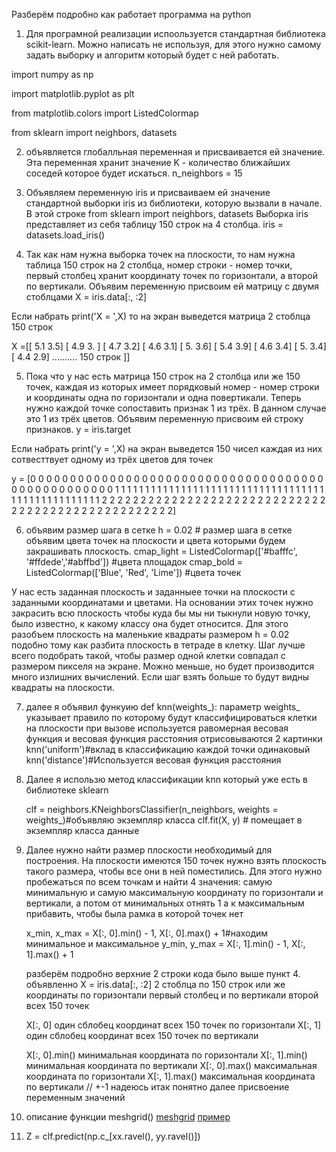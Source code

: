 Разберём подробно как работает программа на python

1. Для програмной реализации испоользуется стандартная библиотека scikit-learn.
  Можно написать не используя, для этого нужно самому задать выборку и алгоритм который будет с ней работать.

import numpy as np

import matplotlib.pyplot as plt

from matplotlib.colors import ListedColormap

from sklearn import neighbors, datasets


2. объявляется глобалльная переменная и присваивается ей значение. Эта переменная хранит значение K - количество ближайших 
  соседей которое будет искаться. 
  n_neighbors = 15

3. Объявляем переменную iris и присваиваем ей значение стандартной выборки iris из библиотеки, которую вызвали в начале. В этой строке
  from sklearn import neighbors, datasets
    Выборка iris представляет из себя таблицу 150 строк на 4 столбца. 
  iris = datasets.load_iris() 

4. Так как нам нужна выборка точек на плоскости, то нам нужна таблица 150 строк на 2 столбца, номер строки - номер точки, 
  первый столбец хранит координату точек по горизонтали, а второй по вертикали. Объявим переменную присвоим ей матрицу с двумя стоблцами
  X = iris.data[:, :2]

Если набрать print('X = ',X) то на экран выведется матрица 2 стоблца 150 строк

X =[[ 5.1  3.5]
 [ 4.9  3. ]
 [ 4.7  3.2]
 [ 4.6  3.1]
 [ 5.   3.6]
 [ 5.4  3.9]
 [ 4.6  3.4]
 [ 5.   3.4]
 [ 4.4  2.9]
 ..........
 150 строк ]]
 
5. Пока что у нас есть матрица 150 строк на 2 столбца или же 150 точек, каждая из которых имеет порядковый номер - номер строки
  и координаты одна по горизонтали и одна повертикали. 
  Теперь нужно каждой точке сопоставить признак 1 из трёх. В данном случае это 1 из трёх цветов. Объявим переменную присвоим 
  ей строку признаков.
  y = iris.target

Если набрать print('y = ',X) на экран выведется 150 чисел каждая из них сотвесттвует одному из трёх цветов для точек

y =  [0 0 0 0 0 0 0 0 0 0 0 0 0 0 0 0 0 0 0 0 0 0 0 0 0 0 0 0 0 0 0 0 0 0 0 0 0
 0 0 0 0 0 0 0 0 0 0 0 0 0 1 1 1 1 1 1 1 1 1 1 1 1 1 1 1 1 1 1 1 1 1 1 1 1
 1 1 1 1 1 1 1 1 1 1 1 1 1 1 1 1 1 1 1 1 1 1 1 1 1 1 2 2 2 2 2 2 2 2 2 2 2
 2 2 2 2 2 2 2 2 2 2 2 2 2 2 2 2 2 2 2 2 2 2 2 2 2 2 2 2 2 2 2 2 2 2 2 2 2
 2 2]
 
6. объявим размер шага в сетке
  h = 0.02  # размер шага в сетке 
  объявим цвета точек на плоскости и цвета которыми будем закрашивать плоскость.
  cmap_light = ListedColormap(['#bafffc', '#ffdede','#abffbd']) #цвета площадок
  cmap_bold = ListedColormap(['Blue', 'Red', 'Lime']) #цвета точек

У нас есть заданная плоскость и заданныее точки на плоскости с заданными координатами и цветами. На основании 
этих точек нужно закрасить всю плоскость чтобы куда бы мы ни тыкнули новую точку, было известно, к какому классу она будет относится. 
Для этого разобъем плоскость на маленькие квадраты размером h = 0.02 подобно тому как разбита плоскость в тетраде в клетку.
Шаг лучше всего подобрать такой, чтобы размер одной клетки совпадал с размером пикселя на экране. Можно меньше, но будет производится
много излишних вычислений. Если шаг взять больше то будут видны квадраты на плоскости.

7. далее я объявил функуию def knn(weights_):
  параметр weights_ указывает правило по которому будут классифицироваться клетки на плоскости
  при вызове используется равомерная весовая функция и весовая функция расстояния
  отрисовываются 2 картинки
  knn('uniform')#вклад в классификацию каждой точки одинаковый 
  knn('distance')#Используется весовая функция расстояния

8. Далее я использю метод классификации knn который уже есть в библиотеке sklearn

    clf = neighbors.KNeighborsClassifier(n_neighbors, weights = weights_)#объявляю экземпляр класса
    clf.fit(X, y) # помещает в экземпляр класса данные
    
9. Далее нужно найти размер плоскости необходимый для построения. 
  На плоскости имеются 150 точек нужно взять плоскость такого размера, чтобы все они в ней поместились.
  Для этого нужно пробежаться по всем точкам и найти 4 значения:
  самую минимальную и самую максимальную координату по горизонтали и вертикали,
  а потом от минимальных отнять 1 а к максимальным прибавить, чтобы была рамка в которой точек нет

    x_min, x_max = X[:, 0].min() - 1, X[:, 0].max() + 1#находим минимальное и максимальное 
    y_min, y_max = X[:, 1].min() - 1, X[:, 1].max() + 1
    
    разберём подробно верхние 2 строки кода
    было выше пункт 4. объявленно X = iris.data[:, :2] 
    2 стоблца по 150 строк или же координаты по горизонтали первый столбец и по вертикали второй всех 150 точек 
    
    X[:, 0] один сблобец координат всех 150 точек по горизонтали
    X[:, 1] один сблобец координат всех 150 точек по вертикали
    
    X[:, 0].min() минимальная координата по горизонтали
    X[:, 1].min() минимальная координата по вертикали
    X[:, 0].max() максимальная координата по горизонтали
    X[:, 1].max() максимальная координата по вертикали
    // +-1 надеюсь итак понятно
    далее присвоение переменным значений
  
 10. описание функции meshgrid() 
   [meshgrid](https://github.com/cgth/KNN/blob/master/%D0%BE%D0%BF%D0%B8%D1%81%D0%B0%D0%BD%D0%B8%D0%B5%20%D1%84%D1%83%D0%BD%D0%BA%D1%86%D0%B8%D0%B8%20meshgrid(%5B%5D%20%2C%20%5B%5D).md)
  [пример](http://example.com/ "Необязательная подсказка")
11. Z = clf.predict(np.c_[xx.ravel(), yy.ravel()]) 
